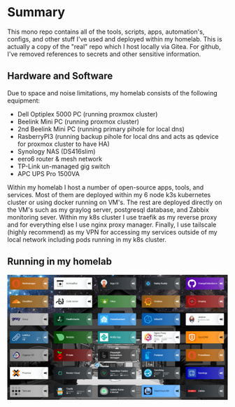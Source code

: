 # Summary

This mono repo contains all of the tools, scripts, apps, automation's, configs, and other stuff I've used and deployed within my homelab. This is actually a copy of the "real" repo which I host locally via Gitea. For github, I've removed references to secrets and other sensitive information.

## Hardware and Software

Due to space and noise limitations, my homelab consists of the following equipment:

* Dell Optiplex 5000 PC (running proxmox cluster)
* Beelink Mini PC (running proxmox cluster)
* 2nd Beelink Mini PC (running primary pihole for local dns)
* RasberryPI3 (running backup pihole for local dns and acts as qdevice for proxmox cluster to have HA)
* Synology NAS (DS416slim)
* eero6 router & mesh network
* TP-Link un-managed gig switch
* APC UPS Pro 1500VA

Within my homelab I host a number of open-source apps, tools, and services. Most of them are deployed within my 6 node k3s kubernetes cluster or using docker running on VM's. The rest are deployed directly on the VM's such as my graylog server, postgresql database, and Zabbix monitoring sever. Within my k8s cluster I use traefik as my reverse proxy and for everything else I use nginx proxy manager. Finally, I use tailscale (highly recommend) as my VPN for accessing my services outside of my local network including pods running in my k8s cluster.

## Running in my homelab

![running homelab services](static/running_homelab_services.png)
